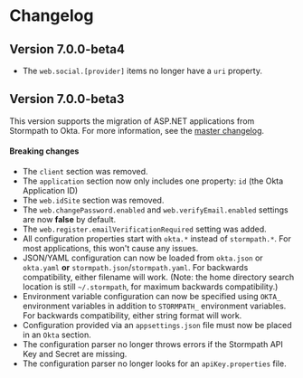 # Changelog

## Version 7.0.0-beta4

* The `web.social.[provider]` items no longer have a `uri` property.

## Version 7.0.0-beta3

This version supports the migration of ASP.NET applications from Stormpath to Okta. For more information, see the [master changelog](https://github.com/stormpath/stormpath-dotnet-owin-middleware/blob/master/changelog.md).

#### Breaking changes

* The `client` section was removed.
* The `application` section now only includes one property: `id` (the Okta Application ID)
* The `web.idSite` section was removed.
* The `web.changePassword.enabled` and `web.verifyEmail.enabled` settings are now **false** by default.
* The `web.register.emailVerificationRequired` setting was added.
* All configuration properties start with `okta.*` instead of `stormpath.*`. For most applications, this won't cause any issues.
* JSON/YAML configuration can now be loaded from `okta.json` or `okta.yaml` **or** `stormpath.json`/`stormpath.yaml`. For backwards compatibility, either filename will work. (Note: the home directory search location is still `~/.stormpath`, for maximum backwards compatibility.)
* Environment variable configuration can now be specified using `OKTA_` environment variables in addition to `STORMPATH_` environment variables. For backwards compatibility, either string format will work.
* Configuration provided via an `appsettings.json` file must now be placed in an `Okta` section.
* The configuration parser no longer throws errors if the Stormpath API Key and Secret are missing.
* The configuration parser no longer looks for an `apiKey.properties` file.
